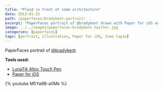 ```yaml
---
title: "Plaid in front of some architecture"
date: 2013-01-25
path: /paperfaces/bradykent-portrait/
excerpt: "PaperFaces portrait of @bradykent drawn with Paper for iOS on an iPad."
image: ../../images/paperfaces-bradykent-twitter.jpg
categories: [paperfaces]
tags: [portrait, illustration, Paper for iOS, time lapse]
---
```


PaperFaces portrait of [@bradykent](https://twitter.com/bradykent).

**Tools used:**

- [LunaTik Alloy Touch Pen](https://www.amazon.com/gp/product/B00821TR7G/ref=as_li_ss_tl?ie=UTF8&tag=mademist-20&linkCode=as2&camp=1789&creative=390957&creativeASIN=B00821TR7G)
- [Paper for iOS](https://paper.bywetransfer.com/)

{% youtube M5Ya9B-a0Mk %}
